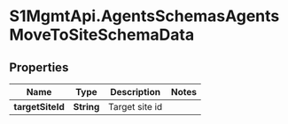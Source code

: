 # S1MgmtApi.AgentsSchemasAgentsMoveToSiteSchemaData

## Properties
Name | Type | Description | Notes
------------ | ------------- | ------------- | -------------
**targetSiteId** | **String** | Target site id | 


